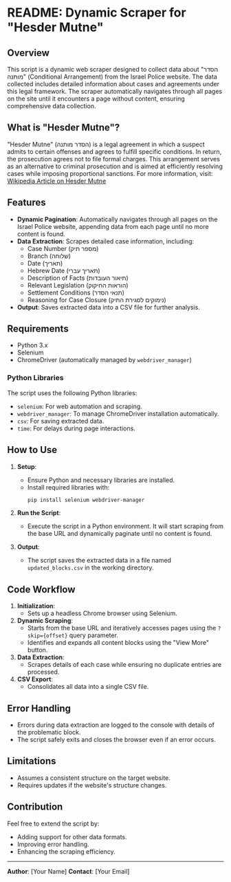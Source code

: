 # README: Dynamic Scraper for "Hesder Mutne"

## Overview
This script is a dynamic web scraper designed to collect data about "הסדר מותנה" (Conditional Arrangement) from the Israel Police website. The data collected includes detailed information about cases and agreements under this legal framework. The scraper automatically navigates through all pages on the site until it encounters a page without content, ensuring comprehensive data collection.

## What is "Hesder Mutne"?
"Hesder Mutne" (הסדר מותנה) is a legal agreement in which a suspect admits to certain offenses and agrees to fulfill specific conditions. In return, the prosecution agrees not to file formal charges. This arrangement serves as an alternative to criminal prosecution and is aimed at efficiently resolving cases while imposing proportional sanctions.
For more information, visit: [Wikipedia Article on Hesder Mutne](https://he.wikipedia.org/wiki/%D7%94%D7%A1%D7%93%D7%A8_%D7%9E%D7%95%D7%AA%D7%A0%D7%94#:~:text=%D7%94%D7%A1%D7%93%D7%A8%20%D7%9E%D7%95%D7%AA%D7%A0%D7%94%20%D7%94%D7%95%D7%90%20%D7%94%D7%A1%D7%9B%D7%9D%20%D7%9E%D7%A9%D7%A4%D7%98%D7%99,%D7%9C%D7%94%D7%92%D7%99%D7%A9%20%D7%9B%D7%AA%D7%91%20%D7%90%D7%99%D7%A9%D7%95%D7%9D%20%D7%A0%D7%92%D7%93%20%D7%94%D7%97%D7%A9%D7%95%D7%93.)

## Features
- **Dynamic Pagination**: Automatically navigates through all pages on the Israel Police website, appending data from each page until no more content is found.
- **Data Extraction**: Scrapes detailed case information, including:
  - Case Number (מספר תיק)
  - Branch (שלוחה)
  - Date (תאריך)
  - Hebrew Date (תאריך עברי)
  - Description of Facts (תיאור העובדות)
  - Relevant Legislation (הוראות החיקוק)
  - Settlement Conditions (תנאי הסדר)
  - Reasoning for Case Closure (נימוקים לסגירת התיק)
- **Output**: Saves extracted data into a CSV file for further analysis.

## Requirements
- Python 3.x
- Selenium
- ChromeDriver (automatically managed by `webdriver_manager`)

### Python Libraries
The script uses the following Python libraries:
- `selenium`: For web automation and scraping.
- `webdriver_manager`: To manage ChromeDriver installation automatically.
- `csv`: For saving extracted data.
- `time`: For delays during page interactions.

## How to Use
1. **Setup**:
   - Ensure Python and necessary libraries are installed.
   - Install required libraries with:
     ```bash
     pip install selenium webdriver-manager
     ```
2. **Run the Script**:
   - Execute the script in a Python environment. It will start scraping from the base URL and dynamically paginate until no content is found.

3. **Output**:
   - The script saves the extracted data in a file named `updated_blocks.csv` in the working directory.

## Code Workflow
1. **Initialization**:
   - Sets up a headless Chrome browser using Selenium.
2. **Dynamic Scraping**:
   - Starts from the base URL and iteratively accesses pages using the `?skip={offset}` query parameter.
   - Identifies and expands all content blocks using the "View More" button.
3. **Data Extraction**:
   - Scrapes details of each case while ensuring no duplicate entries are processed.
4. **CSV Export**:
   - Consolidates all data into a single CSV file.

## Error Handling
- Errors during data extraction are logged to the console with details of the problematic block.
- The script safely exits and closes the browser even if an error occurs.

## Limitations
- Assumes a consistent structure on the target website.
- Requires updates if the website's structure changes.

## Contribution
Feel free to extend the script by:
- Adding support for other data formats.
- Improving error handling.
- Enhancing the scraping efficiency.

---
**Author**: [Your Name]
**Contact**: [Your Email]

